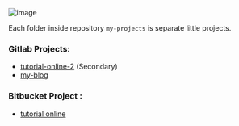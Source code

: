 ![image](cute_girl.png)

Each folder inside repository `my-projects` is separate little projects.

### Gitlab Projects:
* [tutorial-online-2](https://gitlab.com/Schedule93/tutorial-online) (Secondary)
* [my-blog](https://gitlab.com/Schedule93/my-blog)

### Bitbucket Project :
* [tutorial online](https://bitbucket.org/my-first-workspace-nicolai-cushnir/tutorial-online/src/master/)